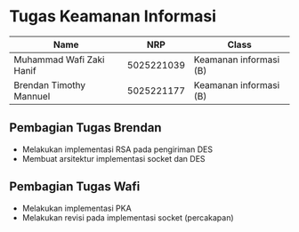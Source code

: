 # Tugas Keamanan Informasi

| Name                     | NRP        | Class                 |
| ------------------------ | ---------- | --------------------- |
| Muhammad Wafi Zaki Hanif | 5025221039 | Keamanan informasi (B)|
| Brendan Timothy Mannuel  | 5025221177 | Keamanan informasi (B)|


## Pembagian Tugas Brendan 
- Melakukan implementasi RSA pada pengiriman DES
- Membuat arsitektur implementasi socket dan DES

## Pembagian Tugas Wafi
- Melakukan implementasi PKA
- Melakukan revisi pada implementasi socket (percakapan)